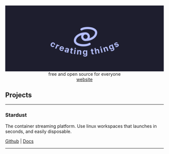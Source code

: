 <p align="center">
  <img align="center" src="/profile/spaceness.png" width="512"><br>free and open source for everyone
  <br>
  <a href="https://spaceness.one">website</a>
</p>
<h2>Projects</h2>

<hr>
<h3>Stardust</h3>
The container streaming platform. Use linux workspaces that launches in seconds, and easily disposable.

[Github](https://github.com/spaceness/stardust) | [Docs](https://stardust.spaceness.one)
<hr>
